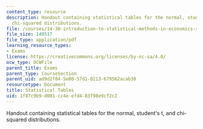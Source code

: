 ```yaml
---
content_type: resource
description: Handout containing statistical tables for the normal, student's t, and
  chi-squared distributions.
file: /courses/14-30-introduction-to-statistical-methods-in-economics-spring-2009/1f87c9b9d001cc4eefd483f98e9cf2c2_MIT14_30s09_tool01.pdf
file_size: 140517
file_type: application/pdf
learning_resource_types:
- Exams
license: https://creativecommons.org/licenses/by-nc-sa/4.0/
ocw_type: OCWFile
parent_title: Exams
parent_type: CourseSection
parent_uid: ad9d2f84-5e80-57d1-0213-679562acab30
resourcetype: Document
title: Statistical Tables
uid: 1f87c9b9-d001-cc4e-efd4-83f98e9cf2c2
---
```

Handout containing statistical tables for the normal, student's t, and chi-squared distributions.